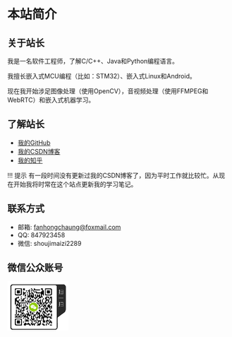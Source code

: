 # 本站简介



## 关于站长
我是一名软件工程师，了解C/C++、Java和Python编程语言。

我擅长嵌入式MCU编程（比如：STM32）、嵌入式Linux和Android。

现在我开始涉足图像处理（使用OpenCV），音视频处理（使用FFMPEG和WebRTC）和嵌入式机器学习。

## 了解站长
* [我的GitHub](https://github.com/edgeML)
* [我的CSDN博客](https://blog.csdn.net/jiasike)
* [我的知乎](https://www.zhihu.com/people/fhc2019/activities)

!!! 提示
    有一段时间没有更新过我的CSDN博客了，因为平时工作就比较忙。从现在开始我将时常在这个站点更新我的学习笔记。


## 联系方式
* 邮箱: fanhongchaung@foxmail.com
* QQ: 847923458
* 微信: shoujimaizi2289

## 微信公众账号

![weixingongzhonghao](assets/images/weixingongzhonghao.png)